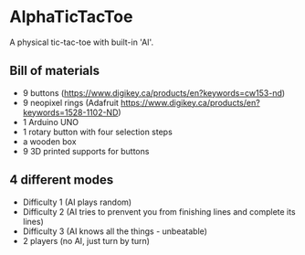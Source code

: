 # AlphaTicTacToe

A physical tic-tac-toe with built-in 'AI'.

## Bill of materials

- 9 buttons (https://www.digikey.ca/products/en?keywords=cw153-nd)
- 9 neopixel rings (Adafruit https://www.digikey.ca/products/en?keywords=1528-1102-ND) 
- 1 Arduino UNO
- 1 rotary button with four selection steps 
- a wooden box 
- 9 3D printed supports for buttons 

## 4 different modes  

- Difficulty 1 (AI plays random) 
- Difficulty 2 (AI tries to prenvent you from finishing lines and complete its lines) 
- Difficulty 3 (AI knows all the things - unbeatable) 
- 2 players (no AI, just turn by turn)




